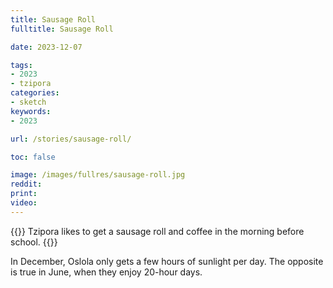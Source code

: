 ```yaml
---
title: Sausage Roll
fulltitle: Sausage Roll

date: 2023-12-07

tags:
- 2023
- tzipora
categories:
- sketch
keywords:
- 2023

url: /stories/sausage-roll/

toc: false

image: /images/fullres/sausage-roll.jpg
reddit:
print:
video:
---
```

{{<hint caption>}}
Tzipora likes to get a sausage roll and coffee in the morning before school.
{{</hint>}}

In December, Oslola only gets a few hours of sunlight per day. The opposite is true in June, when they enjoy 20-hour days.